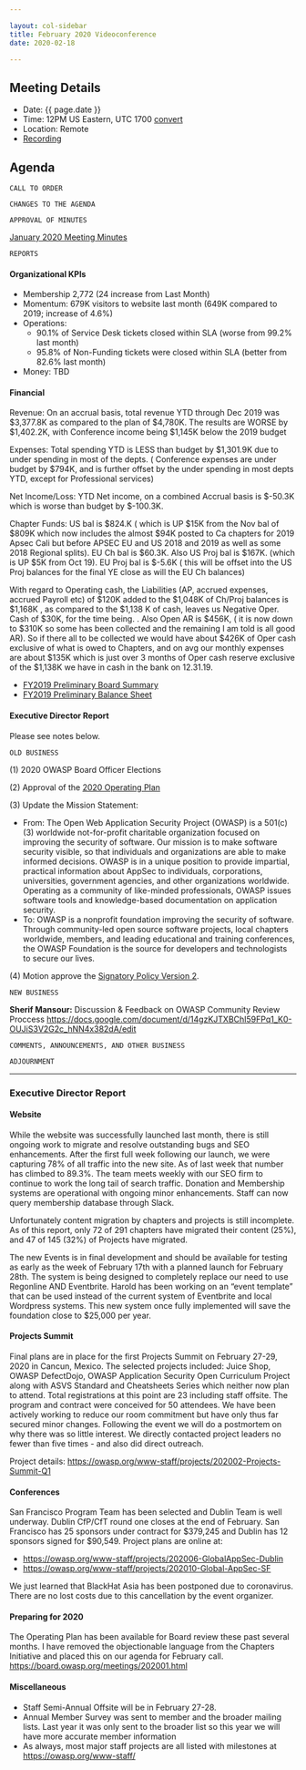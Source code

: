 ```yaml
---

layout: col-sidebar
title: February 2020 Videoconference
date: 2020-02-18

---
```


## Meeting Details
- Date: {{ page.date }}
- Time: 12PM US Eastern, UTC 1700 [convert](https://www.timeanddate.com/worldclock/meetingdetails.html?year=2020&month=2&day=18&hour=17&min=0&sec=0&p1=16&p2=919&p3=78&p4=136&p5=137&p6=176&p7=179)
- Location: Remote
- [Recording](https://youtu.be/qiRrAQq0s7Q)

## Agenda

```
CALL TO ORDER
```
<!--
Board Members
- Gary Robinson, Grant Ongers, Martin Knobloch, Owen Pendlebury, Richard Greenberg, Sherif Mansour, Vandana Verma Sehgal

Guests
Mike McCamon, Tom Pappas, Dawn Aitken, Emily Berman, Harold Blankenship, Lisa Jones, Sibah Poede, Kelly Santalucia
-->

```
CHANGES TO THE AGENDA
```

```
APPROVAL OF MINUTES
```
[January 2020 Meeting Minutes](/meetings-historical/202001)

```
REPORTS
```
#### Organizational KPIs
- Membership 2,772 (24 increase from Last Month)
- Momentum: 679K visitors to website last month (649K compared to 2019; increase of 4.6%)
- Operations:
  - 90.1% of Service Desk tickets closed within SLA (worse from 99.2% last month)
  - 95.8% of Non-Funding tickets were closed within SLA (better from 82.6% last month)
- Money: TBD

#### Financial

Revenue:  On an accrual basis, total revenue YTD through Dec 2019 was $3,377.8K  as compared to the plan of $4,780K.  The results are WORSE by $1,402.2K, with Conference income being $1,145K below the 2019 budget

Expenses: Total spending YTD is LESS than budget by $1,301.9K due to under spending in most of the depts. ( Conference expenses are under budget by $794K, and is further offset by the under spending in most depts YTD, except for Professional services)

Net Income/Loss:  YTD Net income, on a combined Accrual basis is $-50.3K which is worse than budget by  $-100.3K. 

Chapter Funds: US bal is $824.K ( which is UP $15K from the Nov bal of $809K which now includes the almost $94K posted to Ca chapters for 2019 Apsec Cali but before APSEC EU and US 2018 and 2019 as well as some 2018 Regional splits).  EU Ch bal is $60.3K.  Also US Proj bal is $167K.  (which is UP $5K from Oct 19).  EU Proj bal is $-5.6K ( this will be offset into the US Proj balances for the final YE close as will the EU Ch balances)

With regard to Operating cash, the Liabilities (AP, accrued expenses, accrued Payroll etc) of $120K added to the $1,048K of Ch/Proj balances is $1,168K , as compared to the $1,138 K of cash, leaves us Negative Oper. Cash of $30K, for the time being. .  Also Open AR is $456K, ( it is now down to $310K so some has been collected and the remaining I am told is all good AR).  So if there all to be collected we would have about $426K of Oper cash exclusive of what is owed to Chapters, and on avg our monthly expenses are about $135K which is just over 3 months of Oper cash reserve exclusive of the $1,138K we have in cash in the bank on 12.31.19. 

- [FY2019 Preliminary Board Summary](/attachments/202002-12.19-Board-summary.pdf)
- [FY2019 Preliminary Balance Sheet](/attachments/202002-12.19-Bal-Sheet-Summary.pdf)


#### Executive Director Report

Please see notes below.

```
OLD BUSINESS
```
(1) 2020 OWASP Board Officer Elections

(2) Approval of the [2020 Operating Plan](/www-staff/operating-plan/2020)

(3) Update the Mission Statement:
- From: The Open Web Application Security Project (OWASP) is a 501(c)(3) worldwide not-for-profit charitable organization focused on improving the security of software. Our mission is to make software security visible, so that individuals and organizations are able to make informed decisions. OWASP is in a unique position to provide impartial, practical information about AppSec to individuals, corporations, universities, government agencies, and other organizations worldwide. Operating as a community of like-minded professionals, OWASP issues software tools and knowledge-based documentation on application security.
- To: OWASP is a nonprofit foundation improving the security of software. Through community-led open source software projects, local chapters worldwide, members, and leading educational and training conferences, the OWASP Foundation is the source for developers and technologists to secure our lives.

(4) Motion approve the [Signatory Policy Version 2](https://policy.owasp.org/operational/signatory2).


```
NEW BUSINESS
```
**Sherif Mansour:** Discussion & Feedback on OWASP Community Review Proccess https://docs.google.com/document/d/14gzKJTXBChI59FPq1_K0-OUJiS3V2G2c_hNN4x382dA/edit

```
COMMENTS, ANNOUNCEMENTS, AND OTHER BUSINESS
```

```
ADJOURNMENT
```

***

### Executive Director Report

#### Website

While the website was successfully launched last month, there is still ongoing work to migrate and resolve outstanding bugs and SEO enhancements. After the first full week following our launch, we were capturing 78% of all traffic into the new site. As of last week that number has climbed to 89.3%. The team meets weekly with our SEO firm to continue to work the long tail of search traffic. Donation and Membership systems are operational with ongoing minor enhancements. Staff can now query membership database through Slack.

Unfortunately content migration by chapters and projects is still incomplete. As of this report, only 72 of 291 chapters have migrated their content (25%), and 47 of 145 (32%) of Projects have migrated. 

The new Events is in final development and should be available for testing as early as the week of February 17th with a planned launch for February 28th. The system is being designed to completely replace our need to use Regonline AND Eventbrite. Harold has been working on an “event template” that can be used instead of the current system of Eventbrite and local Wordpress systems. This new system once fully implemented will save the foundation close to $25,000 per year.

#### Projects Summit

Final plans are in place for the first Projects Summit on February 27-29, 2020 in Cancun, Mexico. The selected projects included: Juice Shop, OWASP DefectDojo, OWASP Application Security Open Curriculum Project along with ASVS Standard and Cheatsheets Series which neither now plan to attend. Total registrations at this point are 23 including staff offsite. The program and contract were conceived for 50 attendees.  We have been actively working to reduce our room commitment but have only thus far secured minor changes. Following the event we will do a postmortem on why there was so little interest.  We directly contacted project leaders no fewer than five times - and also did direct outreach.

Project details: https://owasp.org/www-staff/projects/202002-Projects-Summit-Q1

#### Conferences

San Francisco Program Team has been selected and Dublin Team is well underway. Dublin CfP/CfT round one closes at the end of February. San Francisco has 25 sponsors under contract for $379,245 and Dublin has 12 sponsors signed for $90,549. Project plans are online at:

- https://owasp.org/www-staff/projects/202006-GlobalAppSec-Dublin
- https://owasp.org/www-staff/projects/202010-Global-AppSec-SF

We just learned that BlackHat Asia has been postponed due to coronavirus. There are no lost costs due to this cancellation by the event organizer.

#### Preparing for 2020

The Operating Plan has been available for Board review these past several months. I have removed the objectionable language from the Chapters Initiative and placed this on our agenda for February call. https://board.owasp.org/meetings/202001.html

#### Miscellaneous

- Staff Semi-Annual Offsite will be in February 27-28.
- Annual Member Survey was sent to member and the broader mailing lists. Last year it was only sent to the broader list so this year we will have more accurate member information
- As always, most major staff projects are all listed with milestones at https://owasp.org/www-staff/
